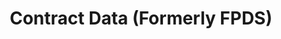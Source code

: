 ---
highlight: "false" 
title: "Contract Data (Formerly FPDS)"
description: "The FPDS reports transition is complete and the  DataBank  is the only place to go to create and run contract data reports. If you are searching for contract data (i.e., searching for specific contracts), you must do so at  FPDS.gov , which remains the authoritative source for contract data."
url-link: "https://sam.gov/content/contract-data"
type: "HTML"
gov-only: "false"
is-external: "true"
publication-date: "August 01, 2023"
reading-time: "5"
resource-type: "tool"
filter: "market-intelligence"
audience: "contracts-acquisitions"
branded-offerings: "market-it-data-intelligence"
---